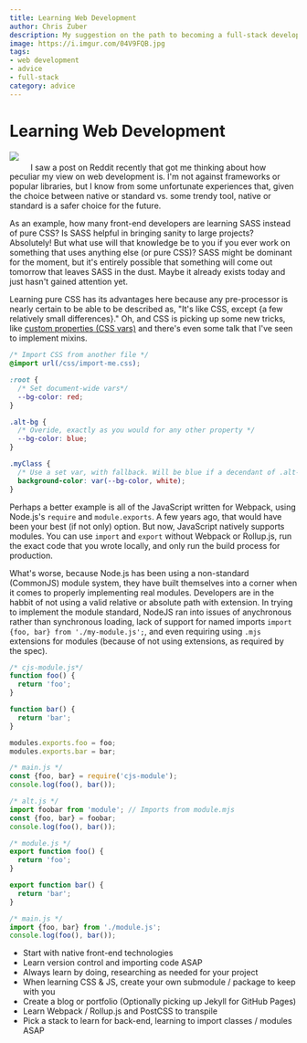 ```yaml
---
title: Learning Web Development
author: Chris Zuber
description: My suggestion on the path to becoming a full-stack developer
image: https://i.imgur.com/04V9FQB.jpg
tags:
- web development
- advice
- full-stack
category: advice
---
```

# Learning Web Development
<img src="{{ page.image }}" class="left" style="margin: 0 1.2em 1.2em 0;" />
I saw a post on Reddit recently that got me thinking about how peculiar my view
on web development is. I'm not against frameworks or popular libraries, but I know
from some unfortunate experiences that, given the choice between native or standard
vs. some trendy tool, native or standard is a safer choice for the future.

As an example, how many front-end developers are learning SASS instead of pure
CSS? Is SASS helpful in bringing sanity to large projects? Absolutely! But what
use will that knowledge be to you if you ever work on something that uses anything
else (or pure CSS)? SASS might be dominant for the moment, but it's entirely
possible that something will come out tomorrow that leaves SASS in the dust. Maybe
it already exists today and just hasn't gained attention yet.

Learning pure CSS has its advantages here because any pre-processor is nearly
certain to be able to be described as, "It's like CSS, except {a few relatively
small differences}." Oh, and CSS is picking up some new tricks, like [custom properties (CSS vars)](https://developer.mozilla.org/en-US/docs/Web/CSS/Using_CSS_variables)
and there's even some talk that I've seen to implement mixins.

```css
/* Import CSS from another file */
@import url(/css/import-me.css);

:root {
  /* Set document-wide vars*/
  --bg-color: red;
}

.alt-bg {
  /* Overide, exactly as you would for any other property */
  --bg-color: blue;
}

.myClass {
  /* Use a set var, with fallback. Will be blue if a decendant of .alt-bg, else red */
  background-color: var(--bg-color, white);
}
```

Perhaps a better example is all of the JavaScript written for Webpack, using Node.js's
`require` and `module.exports`. A few years ago, that would have been your best
(if not only) option. But now, JavaScript natively supports modules. You can use
`import` and `export` without Webpack or Rollup.js, run the exact code that
you wrote locally, and only run the build process for production.

What's worse, because Node.js has been using a non-standard (CommonJS) module
system, they have built themselves into a corner when it comes to properly
implementing real modules. Developers are in the habbit of not using a valid
relative or absolute path with extension. In trying to implement the module
standard, NodeJS ran into issues of anychronous rather than synchronous loading,
lack of support for named imports `import {foo, bar} from './my-module.js';`, and
even requiring using `.mjs` extensions for modules (because of not using extensions,
as required by the spec).

```js
/* cjs-module.js*/
function foo() {
  return 'foo';
}

function bar() {
  return 'bar';
}

modules.exports.foo = foo;
modules.exports.bar = bar;

/* main.js */
const {foo, bar} = require('cjs-module');
console.log(foo(), bar());

/* alt.js */
import foobar from 'module'; // Imports from module.mjs
const {foo, bar} = foobar;
console.log(foo(), bar());
```

```js
/* module.js */
export function foo() {
  return 'foo';
}

export function bar() {
  return 'bar';
}

/* main.js */
import {foo, bar} from './module.js';
console.log(foo(), bar());
```

- Start with native front-end technologies
- Learn version control and importing code ASAP
- Always learn by doing, researching as needed for your project
- When learning CSS & JS, create your own submodule / package to keep with you
- Create a blog or portfolio (Optionally picking up Jekyll for GitHub Pages)
- Learn Webpack / Rollup.js and PostCSS to transpile
- Pick a stack to learn for back-end, learning to import classes / modules ASAP
